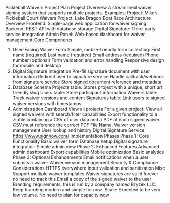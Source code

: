 Pickleball Waivers Project Plan
Project Overview
A streamlined waiver signing system that supports multiple projects. Examples:
Project: Mike’s Pickleball Court Waivers
Project: Lake Dragon Boat Race
Architecture Overview
Frontend: Single-page web application for waiver signing
Backend: REST API with database storage 
Digital Signature: Third-party service integration
Admin Panel: Web-based dashboard for waiver management
Core Components
1. User-Facing Waiver Form
Simple, mobile-friendly form collecting:
First name (required)
Last name (required)
Email address (required)
Phone number (optional)
Form validation and error handling
Responsive design for mobile and desktop
2. Digital Signature Integration
Pre-fill signature document with user information
Redirect user to signature service
Handle callback/webhook from signature service
Store signed document reference and metadata
3. Database Schema
Projects table: Stores project with a unique, short url friendly slug
Users table: Store participant information
Waivers table: Track waiver versions and content
Signatures table: Link users to signed waiver versions with timestamps
4. Administration Dashboard
View all projects
For a given project:
View all signed waivers with search/filter capabilities
Export functionality to  a zipfile containing a CSV of user data and a PDF of each signed waiver. CSV must reference the correct PDF File Name.
Waiver version management
User lookup and history
Digital Signature Service
https://www.signnow.com/
Implementation Phases
Phase 1: Core Functionality
Basic waiver form
Database setup
Digital signature integration
Simple admin view
Phase 2: Enhanced Features
Advanced admin dashboard
Export capabilities
Mobile optimization
Basic analytics
Phase 3: Optional Enhancements
Email notifications when a user submits a waiver
Waiver version management
Security & Compliance Considerations
HTTPS everywhere
Input validation and sanitization
Misc
Support multiple waiver templates
Waiver signatures are valid forever - no need to track this
Email a copy of the signed waiver to the user
Branding requirements: this is run by a company named Bryzek LLC. Keep branding modern and simple for now.
Scale: Expected to be very low volume. No need to plan for capacity now
